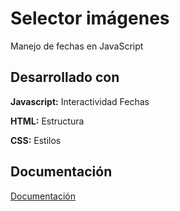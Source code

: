 # Selector imágenes

Manejo de fechas en JavaScript

## Desarrollado con

**Javascript:** Interactividad Fechas

**HTML:** Estructura

**CSS:** Estilos

## Documentación

[Documentación](https://juanjo-cgb.github.io/Manejo-de-fechas/)


